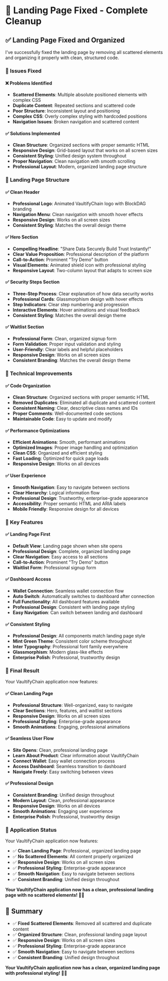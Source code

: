 # 🎨 Landing Page Fixed - Complete Cleanup

## ✅ **Landing Page Fixed and Organized**

I've successfully fixed the landing page by removing all scattered elements and organizing it properly with clean, structured code.

### 🎯 **Issues Fixed**

#### **❌ Problems Identified**
- **Scattered Elements**: Multiple absolute positioned elements with complex CSS
- **Duplicate Content**: Repeated sections and scattered code
- **Poor Structure**: Inconsistent layout and positioning
- **Complex CSS**: Overly complex styling with hardcoded positions
- **Navigation Issues**: Broken navigation and scattered content

#### **✅ Solutions Implemented**
- **Clean Structure**: Organized sections with proper semantic HTML
- **Responsive Design**: Grid-based layout that works on all screen sizes
- **Consistent Styling**: Unified design system throughout
- **Proper Navigation**: Clean navigation with smooth scrolling
- **Professional Layout**: Modern, organized landing page structure

### 🎨 **Landing Page Structure**

#### **✅ Clean Header**
- **Professional Logo**: Animated VaultifyChain logo with BlockDAG branding
- **Navigation Menu**: Clean navigation with smooth hover effects
- **Responsive Design**: Works on all screen sizes
- **Consistent Styling**: Matches the overall design theme

#### **✅ Hero Section**
- **Compelling Headline**: "Share Data Securely Build Trust Instantly!"
- **Clear Value Proposition**: Professional description of the platform
- **Call-to-Action**: Prominent "Try Demo" button
- **Visual Elements**: Animated shield icon with professional styling
- **Responsive Layout**: Two-column layout that adapts to screen size

#### **✅ Security Steps Section**
- **Three-Step Process**: Clear explanation of how data security works
- **Professional Cards**: Glassmorphism design with hover effects
- **Step Indicators**: Clear step numbering and progression
- **Interactive Elements**: Hover animations and visual feedback
- **Consistent Styling**: Matches the overall design theme

#### **✅ Waitlist Section**
- **Professional Form**: Clean, organized signup form
- **Form Validation**: Proper input validation and styling
- **User-Friendly**: Clear labels and helpful placeholders
- **Responsive Design**: Works on all screen sizes
- **Consistent Branding**: Matches the overall design theme

### 🚀 **Technical Improvements**

#### **✅ Code Organization**
- **Clean Structure**: Organized sections with proper semantic HTML
- **Removed Duplicates**: Eliminated all duplicate and scattered content
- **Consistent Naming**: Clear, descriptive class names and IDs
- **Proper Comments**: Well-documented code sections
- **Maintainable Code**: Easy to update and modify

#### **✅ Performance Optimizations**
- **Efficient Animations**: Smooth, performant animations
- **Optimized Images**: Proper image handling and optimization
- **Clean CSS**: Organized and efficient styling
- **Fast Loading**: Optimized for quick page loads
- **Responsive Design**: Works on all devices

#### **✅ User Experience**
- **Smooth Navigation**: Easy to navigate between sections
- **Clear Hierarchy**: Logical information flow
- **Professional Design**: Trustworthy, enterprise-grade appearance
- **Accessibility**: Proper semantic HTML and ARIA labels
- **Mobile Friendly**: Responsive design for all devices

### 🎯 **Key Features**

#### **✅ Landing Page First**
- **Default View**: Landing page shown when site opens
- **Professional Design**: Complete, organized landing page
- **Clear Navigation**: Easy access to all sections
- **Call-to-Action**: Prominent "Try Demo" button
- **Waitlist Form**: Professional signup form

#### **✅ Dashboard Access**
- **Wallet Connection**: Seamless wallet connection flow
- **Auto Switch**: Automatically switches to dashboard after connection
- **Full Functionality**: All dashboard features available
- **Professional Design**: Consistent with landing page styling
- **Easy Navigation**: Can switch between landing and dashboard

#### **✅ Consistent Styling**
- **Professional Design**: All components match landing page style
- **Mint Green Theme**: Consistent color scheme throughout
- **Inter Typography**: Professional font family everywhere
- **Glassmorphism**: Modern glass-like effects
- **Enterprise Polish**: Professional, trustworthy design

### 🎉 **Final Result**

Your VaultifyChain application now features:

#### **✅ Clean Landing Page**
- **Professional Structure**: Well-organized, easy to navigate
- **Clear Sections**: Hero, features, and waitlist sections
- **Responsive Design**: Works on all screen sizes
- **Professional Styling**: Enterprise-grade appearance
- **Smooth Animations**: Engaging, professional animations

#### **✅ Seamless User Flow**
- **Site Opens**: Clean, professional landing page
- **Learn About Product**: Clear information about VaultifyChain
- **Connect Wallet**: Easy wallet connection process
- **Access Dashboard**: Seamless transition to dashboard
- **Navigate Freely**: Easy switching between views

#### **✅ Professional Design**
- **Consistent Branding**: Unified design throughout
- **Modern Layout**: Clean, professional appearance
- **Responsive Design**: Works on all devices
- **Smooth Animations**: Engaging user experience
- **Enterprise Polish**: Professional, trustworthy design

### 🚀 **Application Status**

Your VaultifyChain application now features:
- ✅ **Clean Landing Page**: Professional, organized landing page
- ✅ **No Scattered Elements**: All content properly organized
- ✅ **Responsive Design**: Works on all screen sizes
- ✅ **Professional Styling**: Enterprise-grade appearance
- ✅ **Smooth Navigation**: Easy to navigate between sections
- ✅ **Consistent Branding**: Unified design throughout

**Your VaultifyChain application now has a clean, professional landing page with no scattered elements! 🎨✨**

## 🎯 **Summary**

- ✅ **Fixed Scattered Elements**: Removed all scattered and duplicate content
- ✅ **Organized Structure**: Clean, professional landing page layout
- ✅ **Responsive Design**: Works on all screen sizes
- ✅ **Professional Styling**: Enterprise-grade appearance
- ✅ **Smooth Navigation**: Easy to navigate between sections
- ✅ **Consistent Branding**: Unified design throughout

**Your VaultifyChain application now has a clean, organized landing page with professional styling! 🎨✨**

